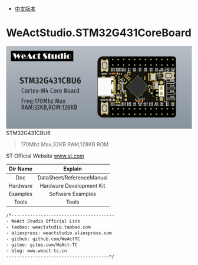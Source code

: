 * [中文版本](./README_zh.md)
# WeActStudio.STM32G431CoreBoard
![display](Images/0.png)
STM32G431CBU6
> 170Mhz Max,32KB RAM,128KB ROM

ST Official Website www.st.com

|Dir Name|Explain|
| :--:|:--:|
|Doc|DataSheet/ReferenceManual|
|Hardware|Hardware Development Kit|
|Examples|Software Examples|
|Tools|Tools|

```
/*---------------------------------------
- WeAct Studio Official Link
- taobao: weactstudio.taobao.com
- aliexpress: weactstudio.aliexpress.com
- github: github.com/WeActTC
- gitee: gitee.com/WeAct-TC
- blog: www.weact-tc.cn
---------------------------------------*/
```
